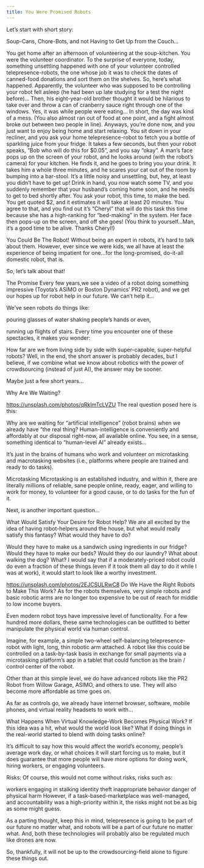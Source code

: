 ```yaml
---
title: You Were Promised Robots
---
```

Let’s start with short story:

Soup-Cans, Chore-Bots, and not Having to Get Up from the Couch…

You get home after an afternoon of volunteering at the soup-kitchen. You were the volunteer coordinator.
To the surprise of everyone, today, something unsettling happened with one of your volunteer controlled telepresence-robots, the one whose job it was to check the dates of canned-food donations and sort them on the shelves.
So, here’s what happened.
Apparently, the volunteer who was supposed to be controlling your robot fell asleep (he had been up late studying for a test the night before)… Then, his eight-year-old brother thought it would be hilarious to take over and throw a can of cranberry sauce right through one of the windows.
Yes, it was while people were eating…
In short, the day was kind of a mess. (You also almost ran out of food at one point, and a fight almost broke out between two people in line). Anyways, you’re done now, and you just want to enjoy being home and start relaxing.
You sit down in your recliner, and you ask your home telepresence-robot to fetch you a bottle of sparkling juice from your fridge. It takes a few seconds, but then your robot speaks, “Bob who will do this for $0.05”, and you say “okay”. A man’s face pops up on the screen of your robot, and he looks around (with the robot’s camera) for your kitchen. He finds it, and he goes to bring you your drink. It takes him a whole three minutes, and he scares your cat out of the room by bumping into a bar-stool.
It’s a little noisy and unsettling, but, hey, at least you didn’t have to get up!
Drink in hand, you now watch some TV, and you suddenly remember that your husband’s coming home soon, and he needs to get to bed shortly after.
You ask your robot, this time, to make the bed. You get quoted $2, and it estimates it will take at least 20 minutes. You agree to that, and you find out it’s “Cheryl” that will do this task this time because she has a high-ranking for “bed-making” in the system. Her face then pops-up on the screen, and off she goes!
(You think to yourself…Man, it’s a good time to be alive. Thanks Cheryl!)

You Could Be The Robot!
Without being an expert in robots, it’s hard to talk about them. However, ever since we were kids, we all have at least the experience of being impatient for one…for the long-promised, do-it-all domestic robot, that is.

So, let’s talk about that!

The Promise
Every few years,we see a video of a robot doing something impressive (Toyota’s ASIMO or Boston Dynamics’ PR2 robot), and we get our hopes up for robot help in our future. We can’t help it…

We’ve seen robots do things like:

pouring glasses of water
shaking people’s hands
or even,

running up flights of stairs.
Every time you encounter one of these spectacles, it makes you wonder:

How far are we from living side by side with super-capable, super-helpful robots?
Well, in the end, the short answer is probably decades, but I believe, if we combine what we know about robotics with the power of crowdsourcing (instead of just AI), the answer may be sooner.

Maybe just a few short years…

Why Are We Waiting?

https://unsplash.com/photos/qRkImTcLVZU
The real question posed here is this:

Why are we waiting for “artificial intelligence” (robot brains) when we already have “the real thing?
Human-intelligence is conveniently and affordably at our disposal right-now, all available online. You see, in a sense, something identical to “human-level AI” already exists…

It’s just in the brains of humans who work and volunteer on microtasking and macrotasking websites (i.e., platforms where people are trained and ready to do tasks).

Microtasking
Microtasking is an established industry, and within it, there are literally millions of reliable, sane people online, ready, eager, and willing to work for money, to volunteer for a good cause, or to do tasks for the fun of it.

Next, is another important question…

What Would Satisfy Your Desire for Robot Help?
We are all excited by the idea of having robot-helpers around the house, but what would really satisfy this fantasy? What would they have to do?

Would they have to make us a sandwich using ingredients in our fridge?
Would they have to make our beds?
Would they do our laundry?
What about walking the dog?
What?
I would say that if a moderately-priced robot could do even a fraction of these things (even if it took them all day to do it while I was at work), it would start to look like a worthy investment.


https://unsplash.com/photos/2EJCSULRwC8
Do We Have the Right Robots to Make This Work?
As for the robots themselves, very simple robots and basic robotic arms are no longer too expensive to be out of reach for middle to low income buyers.

Even modern robot toys have impressive level of functionality. For a few hundred more dollars, these same technologies can be outfitted to better manipulate the physical world via human control.

Imagine, for example, a simple two-wheel self-balancing telepresence-robot with light, long, thin robotic arm attached. A robot like this could be controlled on a task-by-task basis in exchange for small payments via a microtasking platform’s app in a tablet that could function as the brain / control center of the robot.

Other than at this simple level, we do have advanced robots like the PR2 Robot from Willow Garage, ASIMO, and others to use. They will also become more affordable as time goes on.

As far as controls go, we already have internet browser, software, mobile phones, and virtual reality headsets to work with…

What Happens When Virtual Knowledge-Work Becomes Physical Work?
If this idea was a hit, what would the world look like? What if doing things in the real-world started to blend with doing tasks online?

It’s difficult to say how this would affect the world’s economy, people’s average work day, or what choices it will start forcing us to make, but it does guarantee that more people will have more options for doing work, hiring workers, or engaging volunteers.

Risks:
Of course, this would not come without risks, risks such as:

workers engaging in stalking
identity theft
inappropriate behavior
danger of physical harm
However, if a task-based-marketplace was well-managed, and accountability was a high-priority within it, the risks might not be as big as some might guess.

As a parting thought, keep this in mind, telepresence is going to be part of our future no matter what, and robots will be a part of our future no matter what. And, both these technologies will probably also be regulated much like drones are now.

So, thankfully, it will not be up to the crowdsourcing-field alone to figure these things out.
